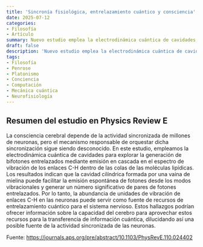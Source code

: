 ```yaml
---
title: 'Sincronía fisiológica, entrelazamiento cuántico y consciencia'
date: 2025-07-12
categories:
- Filosofía
- Artículo
summary: Nuevo estudio emplea la electrodinámica cuántica de cavidades para explorar la generación de bifotones entrelazados mediante emisión en cascada en el espectro de vibración de los enlaces C-H dentro de las colas de las moléculas lipídicas.
draft: false
description: 'Nuevo estudio emplea la electrodinámica cuántica de cavidades para explorar la generación de bifotones entrelazados mediante emisión en cascada en el espectro de vibración de los enlaces C-H dentro de las colas de las moléculas lipídicas.'
tags:
- Filosofía
- Penrose
- Platonismo
- Conciencia
- Computación
- Mecánica cuántica
- Neurofisiología
---
```


## Resumen del estudio en Physics Review E

La consciencia cerebral depende de la actividad sincronizada de millones de neuronas, pero el mecanismo responsable de orquestar dicha sincronización sigue siendo desconocido. En este estudio, empleamos la electrodinámica cuántica de cavidades para explorar la generación de bifotones entrelazados mediante emisión en cascada en el espectro de vibración de los enlaces C-H dentro de las colas de las moléculas lipídicas. Los resultados indican que la cavidad cilíndrica formada por una vaina de mielina puede facilitar la emisión espontánea de fotones desde los modos vibracionales y generar un número significativo de pares de fotones entrelazados. Por lo tanto, la abundancia de unidades de vibración de enlaces C-H en las neuronas puede servir como fuente de recursos de entrelazamiento cuántico para el sistema nervioso. Estos hallazgos podrían ofrecer información sobre la capacidad del cerebro para aprovechar estos recursos para la transferencia de información cuántica, dilucidando así una posible fuente de la actividad sincronizada de las neuronas.

Fuente: https://journals.aps.org/pre/abstract/10.1103/PhysRevE.110.024402